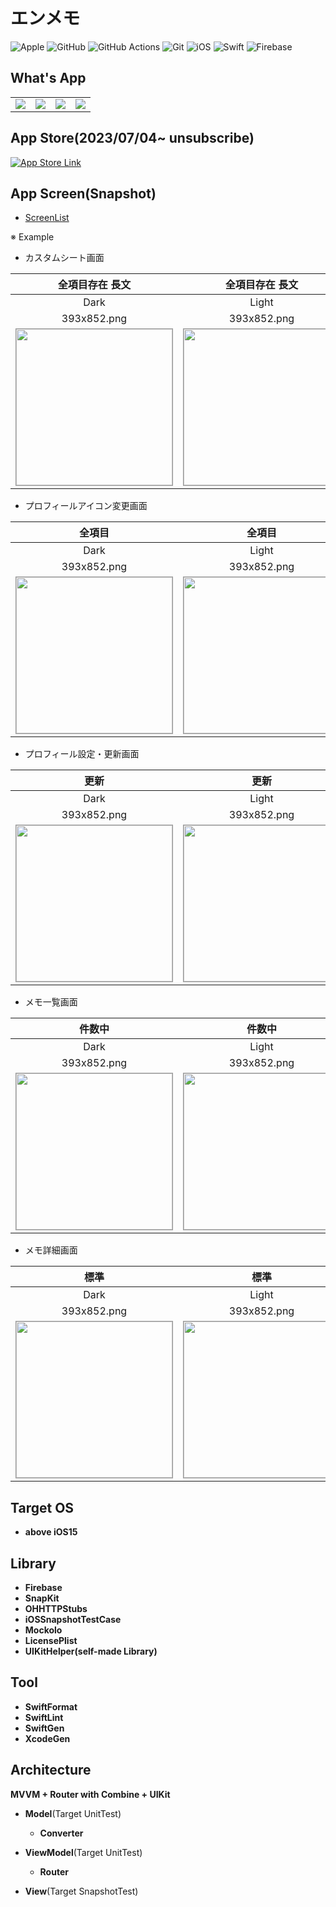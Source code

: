 # エンメモ

![Apple](https://img.shields.io/badge/Apple-%23777777.svg?style=for-the-badge&logo=apple&logoColor=white) ![GitHub](https://img.shields.io/badge/github-%23121011.svg?style=for-the-badge&logo=github&logoColor=white) ![GitHub Actions](https://img.shields.io/badge/github%20actions-%232671E5.svg?style=for-the-badge&logo=githubactions&logoColor=white) ![Git](https://img.shields.io/badge/git-%23F05033.svg?style=for-the-badge&logo=git&logoColor=white) ![iOS](https://img.shields.io/badge/iOS-008000?style=for-the-badge&logo=ios&logoColor=white) ![Swift](https://img.shields.io/badge/swift-F54A2A?style=for-the-badge&logo=swift&logoColor=white)  ![Firebase](https://img.shields.io/badge/Firebase-039BE5?style=for-the-badge&logo=Firebase&logoColor=white)

## What's App

| | | | |
|:---:|:---:|:---:|:---:|
| <img src='Screenshot/Screenshot1.jpeg' /> | <img src='Screenshot/Screenshot2.jpeg' /> | <img src='Screenshot/Screenshot3.jpeg' /> | <img src='Screenshot/Screenshot4.jpeg' /> |

## App Store(2023/07/04~ unsubscribe)

[![App Store Link][app-store-url]][AppStore]

[app-store-url]: https://img.shields.io/badge/App_Store-0D96F6?style=for-the-badge&logo=app-store&logoColor=white
[AppStore]: https://apps.apple.com/us/app/%E3%82%A8%E3%83%B3%E3%83%A1%E3%83%A2/id6450376037

## App Screen(Snapshot)

* [ScreenList](https://github.com/yossibank/EngineerMemo/tree/main/EngineerMemoSnapshotTests/Reports)

※ Example

* カスタムシート画面

|全項目存在 長文|全項目存在 長文|
|:---:|:---:|
|Dark|Light|
|393x852.png|393x852.png|
|<img src='EngineerMemoSnapshotTests/ReferenceImages_64/Sheet/testSheetViewController_全項目存在_長文_Dark_393x852.png' width='250' style='border: 1px solid #999' />|<img src='EngineerMemoSnapshotTests/ReferenceImages_64/Sheet/testSheetViewController_全項目存在_長文_Light_393x852.png' width='250' style='border: 1px solid #999' />|

* プロフィールアイコン変更画面

|全項目|全項目|
|:---:|:---:|
|Dark|Light|
|393x852.png|393x852.png|
|<img src='EngineerMemoSnapshotTests/ReferenceImages_64/ProfileIcon/testProfileIconViewController_全項目_Dark_393x852.png' width='250' style='border: 1px solid #999' />|<img src='EngineerMemoSnapshotTests/ReferenceImages_64/ProfileIcon/testProfileIconViewController_全項目_Light_393x852.png' width='250' style='border: 1px solid #999' />|

* プロフィール設定・更新画面

|更新|更新|
|:---:|:---:|
|Dark|Light|
|393x852.png|393x852.png|
|<img src='EngineerMemoSnapshotTests/ReferenceImages_64/ProfileBasicUpdate/testBasicUpdateViewController_更新_Dark_393x852.png' width='250' style='border: 1px solid #999' />|<img src='EngineerMemoSnapshotTests/ReferenceImages_64/ProfileBasicUpdate/testBasicUpdateViewController_更新_Light_393x852.png' width='250' style='border: 1px solid #999' />|

* メモ一覧画面

|件数中|件数中|
|:---:|:---:|
|Dark|Light|
|393x852.png|393x852.png|
|<img src='EngineerMemoSnapshotTests/ReferenceImages_64/MemoList/testMemoListViewController_件数中_Dark_393x852.png' width='250' style='border: 1px solid #999' />|<img src='EngineerMemoSnapshotTests/ReferenceImages_64/MemoList/testMemoListViewController_件数中_Light_393x852.png' width='250' style='border: 1px solid #999' />|

* メモ詳細画面

|標準|標準|
|:---:|:---:|
|Dark|Light|
|393x852.png|393x852.png|
|<img src='EngineerMemoSnapshotTests/ReferenceImages_64/MemoDetail/testMemoDetailViewController_標準_Dark_393x852.png' width='250' style='border: 1px solid #999' />|<img src='EngineerMemoSnapshotTests/ReferenceImages_64/MemoDetail/testMemoDetailViewController_標準_Light_393x852.png' width='250' style='border: 1px solid #999' />|

## Target OS

* **above iOS15**

## Library

* **Firebase**
* **SnapKit**
* **OHHTTPStubs**
* **iOSSnapshotTestCase**
* **Mockolo**
* **LicensePlist**
* **UIKitHelper(self-made Library)**

## Tool

* **SwiftFormat**
* **SwiftLint**
* **SwiftGen**
* **XcodeGen**

## Architecture

**MVVM + Router with Combine + UIKit**

* **Model**(Target UnitTest)
  - **Converter**

* **ViewModel**(Target UnitTest)
  - **Router**

* **View**(Target SnapshotTest)
